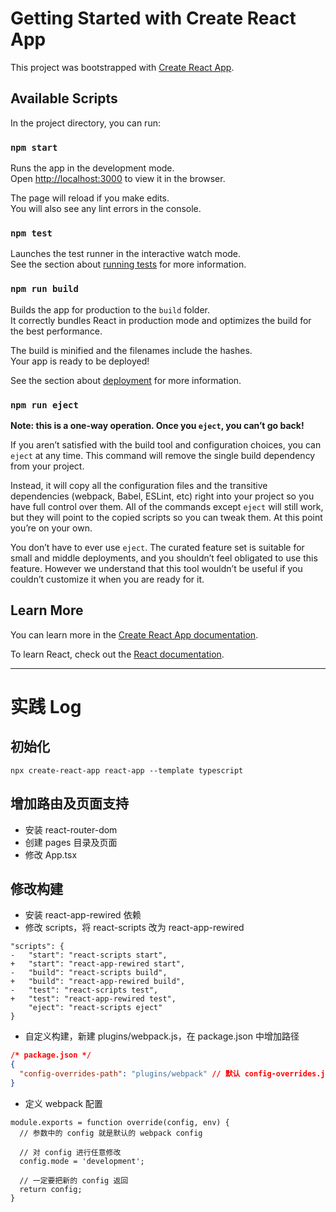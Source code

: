 # Getting Started with Create React App

This project was bootstrapped with [Create React App](https://github.com/facebook/create-react-app).

## Available Scripts

In the project directory, you can run:

### `npm start`

Runs the app in the development mode.\
Open [http://localhost:3000](http://localhost:3000) to view it in the browser.

The page will reload if you make edits.\
You will also see any lint errors in the console.

### `npm test`

Launches the test runner in the interactive watch mode.\
See the section about [running tests](https://facebook.github.io/create-react-app/docs/running-tests) for more information.

### `npm run build`

Builds the app for production to the `build` folder.\
It correctly bundles React in production mode and optimizes the build for the best performance.

The build is minified and the filenames include the hashes.\
Your app is ready to be deployed!

See the section about [deployment](https://facebook.github.io/create-react-app/docs/deployment) for more information.

### `npm run eject`

**Note: this is a one-way operation. Once you `eject`, you can’t go back!**

If you aren’t satisfied with the build tool and configuration choices, you can `eject` at any time. This command will remove the single build dependency from your project.

Instead, it will copy all the configuration files and the transitive dependencies (webpack, Babel, ESLint, etc) right into your project so you have full control over them. All of the commands except `eject` will still work, but they will point to the copied scripts so you can tweak them. At this point you’re on your own.

You don’t have to ever use `eject`. The curated feature set is suitable for small and middle deployments, and you shouldn’t feel obligated to use this feature. However we understand that this tool wouldn’t be useful if you couldn’t customize it when you are ready for it.

## Learn More

You can learn more in the [Create React App documentation](https://facebook.github.io/create-react-app/docs/getting-started).

To learn React, check out the [React documentation](https://reactjs.org/).

---

# 实践 Log

## 初始化

```shell
npx create-react-app react-app --template typescript
```

## 增加路由及页面支持

- 安装 react-router-dom
- 创建 pages 目录及页面
- 修改 App.tsx

## 修改构建

- 安装 react-app-rewired 依赖
- 修改 scripts，将 react-scripts 改为 react-app-rewired

```text
"scripts": {
-   "start": "react-scripts start",
+   "start": "react-app-rewired start",
-   "build": "react-scripts build",
+   "build": "react-app-rewired build",
-   "test": "react-scripts test",
+   "test": "react-app-rewired test",
    "eject": "react-scripts eject"
}
```

- 自定义构建，新建 plugins/webpack.js，在 package.json 中增加路径

```json
/* package.json */
{
  "config-overrides-path": "plugins/webpack" // 默认 config-overrides.js
}
```

- 定义 webpack 配置

```
module.exports = function override(config, env) {
  // 参数中的 config 就是默认的 webpack config

  // 对 config 进行任意修改
  config.mode = 'development';

  // 一定要把新的 config 返回
  return config;
}
```
